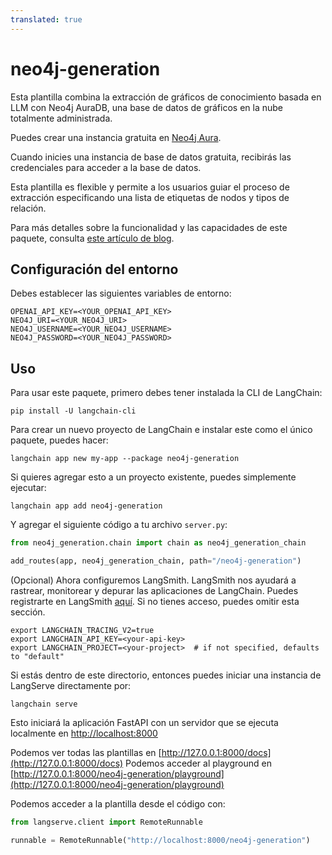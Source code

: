 ```yaml
---
translated: true
---
```


# neo4j-generation

Esta plantilla combina la extracción de gráficos de conocimiento basada en LLM con Neo4j AuraDB, una base de datos de gráficos en la nube totalmente administrada.

Puedes crear una instancia gratuita en [Neo4j Aura](https://neo4j.com/cloud/platform/aura-graph-database?utm_source=langchain&utm_content=langserve).

Cuando inicies una instancia de base de datos gratuita, recibirás las credenciales para acceder a la base de datos.

Esta plantilla es flexible y permite a los usuarios guiar el proceso de extracción especificando una lista de etiquetas de nodos y tipos de relación.

Para más detalles sobre la funcionalidad y las capacidades de este paquete, consulta [este artículo de blog](https://blog.langchain.dev/constructing-knowledge-graphs-from-text-using-openai-functions/).

## Configuración del entorno

Debes establecer las siguientes variables de entorno:

```shell
OPENAI_API_KEY=<YOUR_OPENAI_API_KEY>
NEO4J_URI=<YOUR_NEO4J_URI>
NEO4J_USERNAME=<YOUR_NEO4J_USERNAME>
NEO4J_PASSWORD=<YOUR_NEO4J_PASSWORD>
```

## Uso

Para usar este paquete, primero debes tener instalada la CLI de LangChain:

```shell
pip install -U langchain-cli
```

Para crear un nuevo proyecto de LangChain e instalar este como el único paquete, puedes hacer:

```shell
langchain app new my-app --package neo4j-generation
```

Si quieres agregar esto a un proyecto existente, puedes simplemente ejecutar:

```shell
langchain app add neo4j-generation
```

Y agregar el siguiente código a tu archivo `server.py`:

```python
from neo4j_generation.chain import chain as neo4j_generation_chain

add_routes(app, neo4j_generation_chain, path="/neo4j-generation")
```

(Opcional) Ahora configuremos LangSmith.
LangSmith nos ayudará a rastrear, monitorear y depurar las aplicaciones de LangChain.
Puedes registrarte en LangSmith [aquí](https://smith.langchain.com/).
Si no tienes acceso, puedes omitir esta sección.

```shell
export LANGCHAIN_TRACING_V2=true
export LANGCHAIN_API_KEY=<your-api-key>
export LANGCHAIN_PROJECT=<your-project>  # if not specified, defaults to "default"
```

Si estás dentro de este directorio, entonces puedes iniciar una instancia de LangServe directamente por:

```shell
langchain serve
```

Esto iniciará la aplicación FastAPI con un servidor que se ejecuta localmente en
[http://localhost:8000](http://localhost:8000)

Podemos ver todas las plantillas en [http://127.0.0.1:8000/docs](http://127.0.0.1:8000/docs)
Podemos acceder al playground en [http://127.0.0.1:8000/neo4j-generation/playground](http://127.0.0.1:8000/neo4j-generation/playground)

Podemos acceder a la plantilla desde el código con:

```python
from langserve.client import RemoteRunnable

runnable = RemoteRunnable("http://localhost:8000/neo4j-generation")
```
